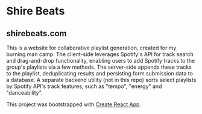 # Shire Beats
## shirebeats.com

This is a website for collaborative playlist generation, created for my burning man camp. The client-side leverages Spotify's API for track search and drag-and-drop functionality, enabling users to add Spotify tracks to the group's playlists via a few methods. The server-side appends these tracks to the playlist, deduplicating results and persisting form submission data to a database. A separate backend utility (not in this repo) sorts select playlists by Spotify API's track features, such as "tempo", "energy" and "danceability".

This project was bootstrapped with [Create React App](https://github.com/facebook/create-react-app).